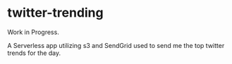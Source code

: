 # twitter-trending

Work in Progress.

A Serverless app utilizing s3 and SendGrid used to send me the top twitter trends for the day.
